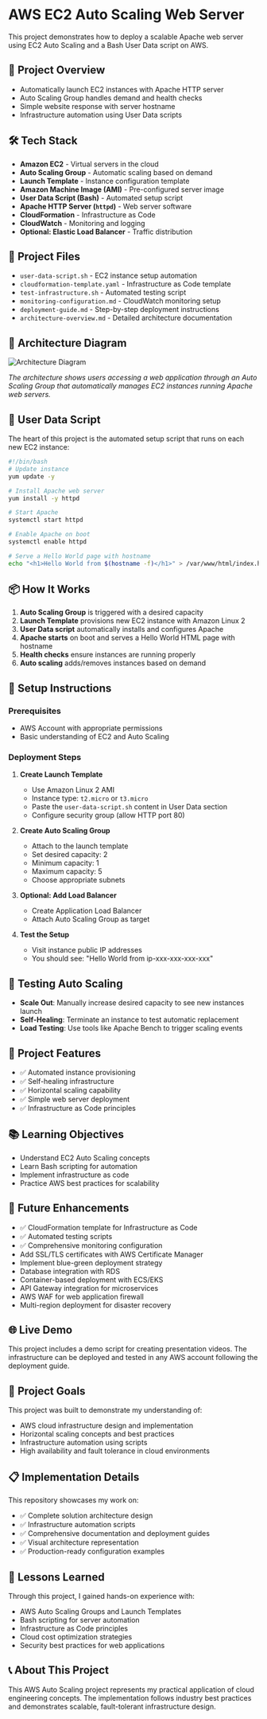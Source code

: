 # AWS EC2 Auto Scaling Web Server

This project demonstrates how to deploy a scalable Apache web server using EC2 Auto Scaling and a Bash User Data script on AWS.

## 🚀 Project Overview

- Automatically launch EC2 instances with Apache HTTP server
- Auto Scaling Group handles demand and health checks
- Simple website response with server hostname
- Infrastructure automation using User Data scripts

## 🛠️ Tech Stack

- **Amazon EC2** - Virtual servers in the cloud
- **Auto Scaling Group** - Automatic scaling based on demand
- **Launch Template** - Instance configuration template
- **Amazon Machine Image (AMI)** - Pre-configured server image
- **User Data Script (Bash)** - Automated setup script
- **Apache HTTP Server (`httpd`)** - Web server software
- **CloudFormation** - Infrastructure as Code
- **CloudWatch** - Monitoring and logging
- **Optional: Elastic Load Balancer** - Traffic distribution

## 📁 Project Files

- `user-data-script.sh` - EC2 instance setup automation
- `cloudformation-template.yaml` - Infrastructure as Code template
- `test-infrastructure.sh` - Automated testing script
- `monitoring-configuration.md` - CloudWatch monitoring setup
- `deployment-guide.md` - Step-by-step deployment instructions
- `architecture-overview.md` - Detailed architecture documentation

## 🧩 Architecture Diagram

![Architecture Diagram](./architecture-diagram.png)

*The architecture shows users accessing a web application through an Auto Scaling Group that automatically manages EC2 instances running Apache web servers.*

## 📜 User Data Script

The heart of this project is the automated setup script that runs on each new EC2 instance:

```bash
#!/bin/bash
# Update instance
yum update -y

# Install Apache web server
yum install -y httpd

# Start Apache
systemctl start httpd

# Enable Apache on boot
systemctl enable httpd

# Serve a Hello World page with hostname
echo "<h1>Hello World from $(hostname -f)</h1>" > /var/www/html/index.html
```

## 📦 How It Works

1. **Auto Scaling Group** is triggered with a desired capacity
2. **Launch Template** provisions new EC2 instance with Amazon Linux 2
3. **User Data script** automatically installs and configures Apache
4. **Apache starts** on boot and serves a Hello World HTML page with hostname
5. **Health checks** ensure instances are running properly
6. **Auto scaling** adds/removes instances based on demand

## 🔧 Setup Instructions

### Prerequisites
- AWS Account with appropriate permissions
- Basic understanding of EC2 and Auto Scaling

### Deployment Steps

1. **Create Launch Template**
   - Use Amazon Linux 2 AMI
   - Instance type: `t2.micro` or `t3.micro`
   - Paste the `user-data-script.sh` content in User Data section
   - Configure security group (allow HTTP port 80)

2. **Create Auto Scaling Group**
   - Attach to the launch template
   - Set desired capacity: 2
   - Minimum capacity: 1
   - Maximum capacity: 5
   - Choose appropriate subnets

3. **Optional: Add Load Balancer**
   - Create Application Load Balancer
   - Attach Auto Scaling Group as target

4. **Test the Setup**
   - Visit instance public IP addresses
   - You should see: "Hello World from ip-xxx-xxx-xxx-xxx"

## 🧪 Testing Auto Scaling

- **Scale Out**: Manually increase desired capacity to see new instances launch
- **Self-Healing**: Terminate an instance to test automatic replacement
- **Load Testing**: Use tools like Apache Bench to trigger scaling events

## 📸 Project Features

- ✅ Automated instance provisioning
- ✅ Self-healing infrastructure
- ✅ Horizontal scaling capability
- ✅ Simple web server deployment
- ✅ Infrastructure as Code principles

## 📚 Learning Objectives

- Understand EC2 Auto Scaling concepts
- Learn Bash scripting for automation
- Implement infrastructure as code
- Practice AWS best practices for scalability

## 🎯 Future Enhancements

- ✅ CloudFormation template for Infrastructure as Code
- ✅ Automated testing scripts
- ✅ Comprehensive monitoring configuration
- Add SSL/TLS certificates with AWS Certificate Manager
- Implement blue-green deployment strategy
- Database integration with RDS
- Container-based deployment with ECS/EKS
- API Gateway integration for microservices
- AWS WAF for web application firewall
- Multi-region deployment for disaster recovery

## 🌐 Live Demo

This project includes a demo script for creating presentation videos. The infrastructure can be deployed and tested in any AWS account following the deployment guide.

## 🎯 Project Goals

This project was built to demonstrate my understanding of:
- AWS cloud infrastructure design and implementation
- Horizontal scaling concepts and best practices
- Infrastructure automation using scripts
- High availability and fault tolerance in cloud environments

## 📋 Implementation Details

This repository showcases my work on:
- ✅ Complete solution architecture design
- ✅ Infrastructure automation scripts
- ✅ Comprehensive documentation and deployment guides
- ✅ Visual architecture representation
- ✅ Production-ready configuration examples

## 🔮 Lessons Learned

Through this project, I gained hands-on experience with:
- AWS Auto Scaling Groups and Launch Templates
- Bash scripting for server automation
- Infrastructure as Code principles
- Cloud cost optimization strategies
- Security best practices for web applications

## 📞 About This Project

This AWS Auto Scaling project represents my practical application of cloud engineering concepts. The implementation follows industry best practices and demonstrates scalable, fault-tolerant infrastructure design.
